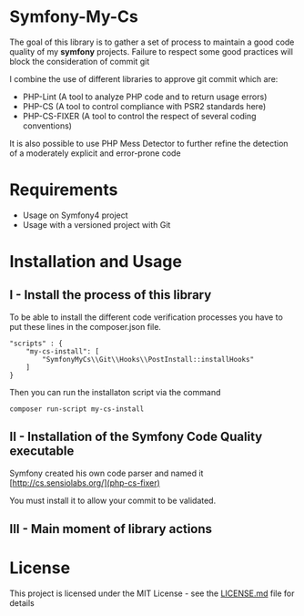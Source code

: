 # Symfony-My-Cs

The goal of this library is to gather a set of process to maintain a good code quality of my **symfony** projects. Failure to respect some good practices will block the consideration of commit git

I combine the use of different libraries to approve git commit which are:
- PHP-Lint (A tool to analyze PHP code and to return usage errors)
- PHP-CS (A tool to control compliance with PSR2 standards here)
- PHP-CS-FIXER (A tool to control the respect of several coding conventions)

It is also possible to use PHP Mess Detector to further refine the detection of a moderately explicit and error-prone code

# Requirements

 - Usage on Symfony4 project
 - Usage with a versioned project with Git

# Installation and Usage

## I - Install the process of this library

To be able to install the different code verification processes you have to put these lines in the composer.json file.

```
"scripts" : {
    "my-cs-install": [
        "SymfonyMyCs\\Git\\Hooks\\PostInstall::installHooks"
    ] 
}
```

Then you can run the installaton script via the command

``` 
composer run-script my-cs-install
```

## II - Installation of the Symfony Code Quality executable

Symfony created his own code parser and named it [http://cs.sensiolabs.org/](php-cs-fixer) 

You must install it to allow your commit to be validated.

## III - Main moment of library actions



# License

This project is licensed under the MIT License - see the [LICENSE.md](LICENSE.md) file for details